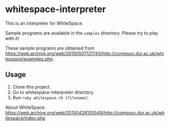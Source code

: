 # whitespace-interpreter
This is an interpreter for WhiteSpace.

Sample programs are available in the `samples` directory. Please try to play with it!

These sample programs are obtained from https://web.archive.org/web/20150507121743/http://compsoc.dur.ac.uk/whitespace/examples.php .

## Usage
1. Clone this project.
2. Go to whitespace-interpreter directory.
3. Run `ruby whitespace.rb [filename]`.


About WhiteSpace: https://web.archive.org/web/20150426105549/http://compsoc.dur.ac.uk/whitespace/index.php
